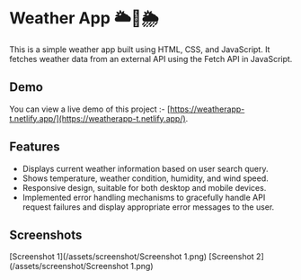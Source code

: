# Weather App 🌥️🔆🌦️

This is a simple weather app built using HTML, CSS, and JavaScript. It fetches weather data from an external API using the Fetch API in JavaScript.

## Demo

You can view a live demo of this project :- [https://weatherapp-t.netlify.app/](https://weatherapp-t.netlify.app/).

## Features

- Displays current weather information based on user search query.
- Shows temperature, weather condition, humidity, and wind speed.
- Responsive design, suitable for both desktop and mobile devices.
- Implemented error handling mechanisms to gracefully handle API request failures and display appropriate error messages to the user.

## Screenshots

[Screenshot 1](/assets/screenshot/Screenshot 1.png)
[Screenshot 2](/assets/screenshot/Screenshot 1.png)

